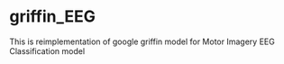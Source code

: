# griffin_EEG
This is reimplementation of google griffin model for Motor Imagery EEG Classification model
